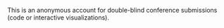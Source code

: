 This is an anonymous account for double-blind conference submissions (code or interactive visualizations).
